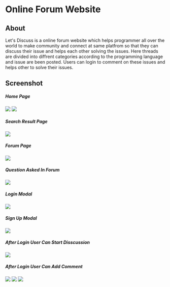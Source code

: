 <h1>Online Forum Website</h1>

<h2>About</h2>
<p>Let's Discuss is a online forum website which helps programmer all over the world to make community and connect at same platfrom so that they can discuss their issue and helps each other solving the issues. Here threads are divided into diffrent categories according to the programming language and issue are been posted. Users can login to comment on these issues and helps other to solve their issues.</p>
<h2>Screenshot</h2>
<h5>Home Page</h2>
<img src="./images/Screenshot (806).png"/>
<img src="./images/Screenshot (807).png"/>
<h5>Search Result Page</h2>
<img src="./images/Screenshot (808).png"/>
<h5>Forum Page</h2>
<img src="./images/Screenshot (809).png"/>
<h5>Question Asked In Forum</h2>
<img src="./images/Screenshot (810).png"/>
<h5>Login Modal</h2>
<img src="./images/Screenshot (811).png"/>
<h5>Sign Up Modal</h2>
<img src="./images/Screenshot (812).png"/>
<h5>After Login User Can Start Disscussion</h2>
<img src="./images/Screenshot (813).png"/>
<h5>After Login User Can Add Comment</h2>
<img src="./images/Screenshot (814).png"/>
<img src="./images/Screenshot (815).png"/>
<img src="./images/Screenshot (816).png"/>

